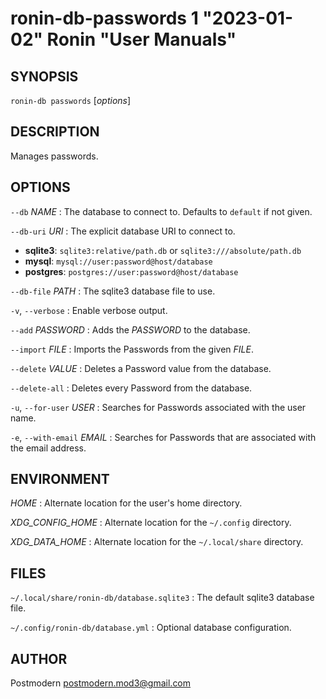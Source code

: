 # ronin-db-passwords 1 "2023-01-02" Ronin "User Manuals"

## SYNOPSIS

`ronin-db passwords` [*options*]

## DESCRIPTION

Manages passwords.

## OPTIONS

`--db` *NAME*
: The database to connect to. Defaults to `default` if not given.

`--db-uri` *URI*
: The explicit database URI to connect to.

  * **sqlite3**: `sqlite3:relative/path.db` or `sqlite3:///absolute/path.db`
  * **mysql**: `mysql://user:password@host/database`
  * **postgres**: `postgres://user:password@host/database`

`--db-file` *PATH*
: The sqlite3 database file to use.

`-v`, `--verbose`
: Enable verbose output.

`--add` *PASSWORD*
: Adds the *PASSWORD* to the database.

`--import` *FILE*
: Imports the Passwords from the given *FILE*.

`--delete` *VALUE*
: Deletes a Password value from the database.

`--delete-all`
: Deletes every Password from the database.

`-u`, `--for-user` *USER*
: Searches for Passwords associated with the user name.

`-e`, `--with-email` *EMAIL*
: Searches for Passwords that are associated with the email address.

## ENVIRONMENT

*HOME*
: Alternate location for the user's home directory.

*XDG_CONFIG_HOME*
: Alternate location for the `~/.config` directory.

*XDG_DATA_HOME*
: Alternate location for the `~/.local/share` directory.

## FILES

`~/.local/share/ronin-db/database.sqlite3`
: The default sqlite3 database file.

`~/.config/ronin-db/database.yml`
: Optional database configuration.

## AUTHOR

Postmodern <postmodern.mod3@gmail.com>


